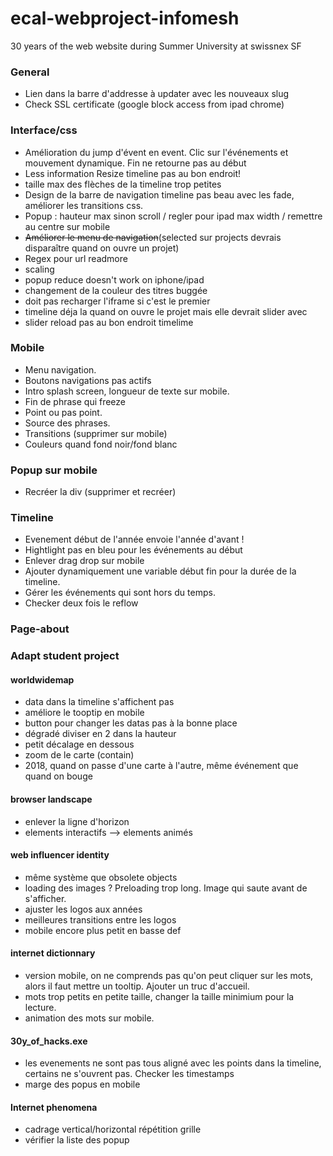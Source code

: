 # ecal-webproject-infomesh
30 years of the web website during Summer University at swissnex SF

### General
- Lien dans la barre d'addresse à updater avec les nouveaux slug
- Check SSL certificate (google block access from ipad chrome)

### Interface/css
- Amélioration du jump d'évent en event. Clic sur l'événements et mouvement dynamique. Fin ne retourne pas au début
- Less information Resize timeline pas au bon endroit!
- taille max des flèches de la timeline trop petites 
- Design de la barre de navigation timeline pas beau avec les fade, améliorer les transitions css. 
- Popup : hauteur max sinon scroll / regler pour ipad max width / remettre au centre sur mobile
- ~~Améliorer le menu de navigation~~(selected sur projects devrais disparaître quand on ouvre un projet)
- Regex pour url readmore
- <Project by> scaling
- popup reduce doesn't work on iphone/ipad
- changement de la couleur des titres buggée
- doit pas recharger l'iframe si c'est le premier
- timeline déja la quand on ouvre le projet mais elle devrait slider avec
- slider reload pas au bon endroit timelime

### Mobile
- Menu navigation.
- Boutons navigations pas actifs
- Intro splash screen, longueur de texte sur mobile. 
- Fin de phrase qui freeze
- Point ou pas point.
- Source des phrases. 
- Transitions (supprimer sur mobile)
- Couleurs quand fond noir/fond blanc

### Popup sur mobile
- Recréer la div (supprimer et recréer)


### Timeline
- Evenement début de l'année envoie l'année d'avant !
- Hightlight pas en bleu pour les événements au début
- Enlever drag drop sur mobile
- Ajouter dynamiquement une variable début fin pour la durée de la timeline.
- Gérer les événements qui sont hors du temps. 
- Checker deux fois le reflow

### Page-about

  

### Adapt student project
#### worldwidemap
- data dans la timeline s'affichent pas
- améliore le tooptip en mobile
- button pour changer les datas pas à la bonne place
- dégradé diviser en 2 dans la hauteur
- petit décalage en dessous
- zoom de le carte (contain)
- 2018, quand on passe d'une carte à l'autre, même événement que quand on bouge 

#### browser landscape
- enlever la ligne d'horizon
- elements interactifs --> elements animés

#### web influencer identity
- même système que obsolete objects
- loading des images ? Preloading trop long. Image qui saute avant de s'afficher.
- ajuster les logos aux années
- meilleures transitions entre les logos
- mobile encore plus petit en basse def


#### internet dictionnary
- version mobile, on ne comprends pas qu'on peut cliquer sur les mots, alors il faut mettre un tooltip. Ajouter un truc d'accueil.
- mots trop petits en petite taille, changer la taille minimium pour la lecture.
- animation des mots sur mobile.

#### 30y_of_hacks.exe
- les evenements ne sont pas tous aligné avec les points dans la timeline, certains ne s'ouvrent pas. Checker les timestamps
- marge des popus en mobile

#### Internet phenomena 
- cadrage vertical/horizontal répétition grille
- vérifier la liste des popup









